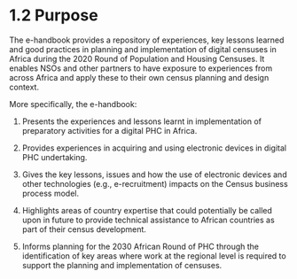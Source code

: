 # 1.2 Purpose


The e-handbook provides a repository of experiences, key lessons learned and good practices in planning and implementation of digital censuses in Africa during the 2020 Round of Population and Housing Censuses. It enables NSOs and other partners to have exposure to experiences from across Africa and apply these to their own census planning and design context.

More specifically, the e-handbook:

1) Presents the experiences and lessons learnt in implementation of preparatory activities for a digital PHC in Africa.

2) Provides experiences in acquiring and using electronic devices in digital PHC undertaking.

3) Gives the key lessons, issues and how the use of electronic devices and other technologies (e.g., e-recruitment) impacts on the Census business process model.

4) Highlights areas of country expertise that could potentially be called upon in future to provide technical assistance to African countries as part of their census development.

5) Informs planning for the 2030 African Round of PHC through the identification of key areas where work at the regional level is required to support the planning and implementation of censuses.